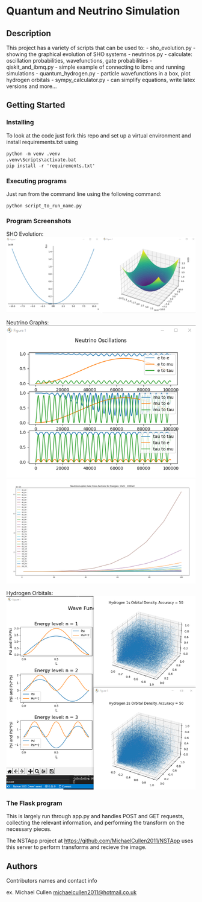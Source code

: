 # Quantum and Neutrino Simulation

## Description

This project has a variety of scripts that can be used to:
    - sho_evolution.py - showing the graphical evolution of SHO systems
    - neutrinos.py - calculate: oscillation probabilities, wavefunctions, gate probabilities
    - qiskit_and_ibmq.py - simple example of connecting to ibmq and running simulations
    - quantum_hydrogen.py - particle wavefunctions in a box, plot hydrogen orbitals
    - sympy_calculator.py - can simplify equations, write latex versions and more...


## Getting Started

### Installing

To look at the code just fork this repo and set up a virtual environment and install requirements.txt using
```
python -m venv .venv
.venv\Scripts\activate.bat
pip install -r 'requirements.txt'
```

### Executing programs
Just run from the command line using the following command:

```
python script_to_run_name.py
```

### Program Screenshots
SHO Evolution:
![alt text](https://github.com/MichaelCullen2011/QuantumAndNeutrinos/blob/master/images/sho_evolution.png?raw=true)

Neutrino Graphs:
![alt text](https://github.com/MichaelCullen2011/QuantumAndNeutrinos/blob/master/images/neutrino_oscillation.png?raw=true)
![alt text](https://github.com/MichaelCullen2011/QuantumAndNeutrinos/blob/master/images/neutrino_gates.png?raw=true)

Hydrogen Orbitals:
![alt text](https://github.com/MichaelCullen2011/QuantumAndNeutrinos/blob/master/images/hydrogen_orbitals.png?raw=true)


### The Flask program
This is largely run through app.py and handles POST and GET requests, collecting the relevant information, and performing the transform on the necessary pieces.

The NSTApp project at https://github.com/MichaelCullen2011/NSTApp uses this server to perform transforms and recieve the image.

## Authors

Contributors names and contact info

ex. Michael Cullen
michaelcullen2011@hotmail.co.uk

